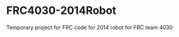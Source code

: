 FRC4030-2014Robot
=================

Temporary project for FRC code for 2014 robot for FRC team 4030
